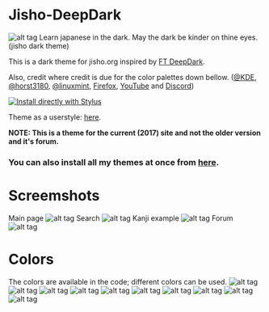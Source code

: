 # Jisho-DeepDark
![alt tag](https://raw.githubusercontent.com/RaitaroH/Jisho-DeepDark/master/Images/Jisho%20-%20DeepDark.png)
Learn japanese in the dark. May the dark be kinder on thine eyes. (jisho dark theme)

This is a dark theme for jisho.org inspired by [FT DeepDark](https://addons.mozilla.org/en-US/firefox/addon/ft-deepdark/?src=search). 

Also, credit where credit is due for the color palettes down bellow. ([@KDE](https://github.com/KDE), [@horst3180](https://github.com/horst3180), [@linuxmint](https://github.com/linuxmint), [Firefox](https://www.mozilla.org/en-US/firefox/new/), [YouTube](https://www.youtube.com/) and [Discord](https://discordapp.com/))

[![Install directly with Stylus](https://img.shields.io/badge/Install%20directly%20with-Stylus-285959.svg)](https://rawgit.com/RaitaroH/Jisho-DeepDark/master/JishoDeepDark.user.css)

Theme as a userstyle: [here](https://userstyles.org/styles/148338/jisho-deepdark).

**NOTE: This is a theme for the current (2017) site and not the older version and it's forum.**

### **You can also install all my themes at once from [here](https://github.com/RaitaroH/Import-All-Deepdark).**


# Screemshots
Main page
![alt tag](https://raw.githubusercontent.com/RaitaroH/Jisho-DeepDark/master/Images/Main_Page.png)
Search
![alt tag](https://raw.githubusercontent.com/RaitaroH/Jisho-DeepDark/master/Images/Search.png)
Kanji example
![alt tag](https://raw.githubusercontent.com/RaitaroH/Jisho-DeepDark/master/Images/Kanji_example.png)
Forum
![alt tag](https://raw.githubusercontent.com/RaitaroH/Jisho-DeepDark/master/Images/Forum.png)

# Colors 
The colors are available in the code; different colors can be used.
![alt tag](https://raw.githubusercontent.com/RaitaroH/Jisho-DeepDark/master/Images/ArcDark_Colors.png)
![alt tag](https://raw.githubusercontent.com/RaitaroH/Jisho-DeepDark/master/Images/BreezeDark_Colors.png)
![alt tag](https://raw.githubusercontent.com/RaitaroH/Jisho-DeepDark/master/Images/DeepDark_Colors.png)
![alt tag](https://raw.githubusercontent.com/RaitaroH/Jisho-DeepDark/master/Images/Discord_Colors.png)
![alt tag](https://raw.githubusercontent.com/RaitaroH/Jisho-DeepDark/master/Images/Firefox_Colors.png)
![alt tag](https://raw.githubusercontent.com/RaitaroH/Jisho-DeepDark/master/Images/Firefox57_Colors.png)
![alt tag](https://raw.githubusercontent.com/RaitaroH/Jisho-DeepDark/master/Images/Mint-Y-Dark_Colors.png)
![alt tag](https://raw.githubusercontent.com/RaitaroH/Jisho-DeepDark/master/Images/VertexDark_Colors.png)
![alt tag](https://raw.githubusercontent.com/RaitaroH/Jisho-DeepDark/master/Images/YouTube_Colors.png)
![alt tag](https://raw.githubusercontent.com/RaitaroH/Jisho-DeepDark/master/Images/9anime_Colors.png)
